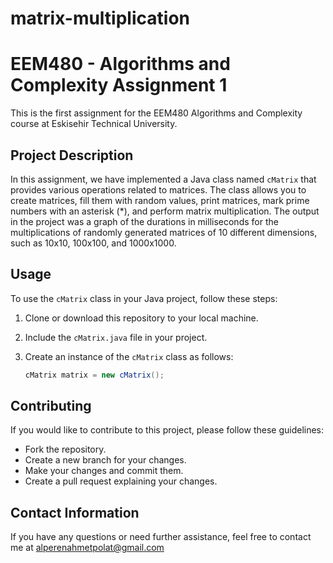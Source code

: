 # matrix-multiplication

# EEM480 - Algorithms and Complexity Assignment 1

This is the first assignment for the EEM480 Algorithms and Complexity course at Eskisehir Technical University.

## Project Description

In this assignment, we have implemented a Java class named `cMatrix` that provides various operations related to matrices. The class allows you to create matrices, fill them with random values, print matrices, mark prime numbers with an asterisk (*), and perform matrix multiplication.
The output in the project was a graph of the durations in milliseconds for the multiplications of randomly generated matrices of 10 different dimensions, such as 10x10, 100x100, and 1000x1000.

## Usage

To use the `cMatrix` class in your Java project, follow these steps:

  1. Clone or download this repository to your local machine.

  2. Include the `cMatrix.java` file in your project.

  3. Create an instance of the `cMatrix` class as follows:

     ```java
     cMatrix matrix = new cMatrix();

## Contributing
If you would like to contribute to this project, please follow these guidelines:

- Fork the repository.
- Create a new branch for your changes.
- Make your changes and commit them.
- Create a pull request explaining your changes.

## Contact Information
If you have any questions or need further assistance, feel free to contact me at alperenahmetpolat@gmail.com
